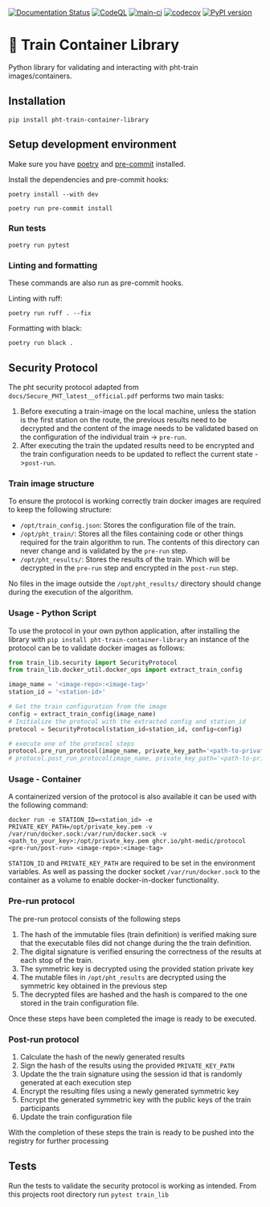 [![Documentation Status](https://readthedocs.org/projects/train-container-library/badge/?version=latest)](https://train-container-library.readthedocs.io/en/latest/?badge=latest)
[![CodeQL](https://github.com/PHT-Medic/train-container-library/actions/workflows/codeql-analysis.yml/badge.svg)](https://github.com/PHT-Medic/train-container-library/actions/workflows/codeql-analysis.yml)
[![main-ci](https://github.com/PHT-EU/train-container-library/actions/workflows/main.yml/badge.svg)](https://github.com/PHT-EU/train-container-library/actions/workflows/main.yml)
[![codecov](https://codecov.io/gh/PHT-Medic/train-container-library/branch/master/graph/badge.svg?token=11RYRZK2FO)](https://codecov.io/gh/PHT-Medic/train-container-library)
[![PyPI version](https://badge.fury.io/py/pht-train-container-library.svg)](https://badge.fury.io/py/pht-train-container-library)

# &#128646; Train Container Library

Python library for validating and interacting with pht-train images/containers.

## Installation

```shell
pip install pht-train-container-library
```


## Setup development environment
Make sure you have [poetry](https://python-poetry.org/docs/#installation) and [pre-commit](https://pre-commit.com/#install) installed.

Install the dependencies and pre-commit hooks:
```shell
poetry install --with dev
```

```shell
poetry run pre-commit install
```

### Run tests

```shell
poetry run pytest
```

### Linting and formatting

These commands are also run as pre-commit hooks.

Linting with ruff:
```shell
poetry run ruff . --fix
```

Formatting with black:
```shell
poetry run black .
```

## Security Protocol

The pht security protocol adapted from `docs/Secure_PHT_latest__official.pdf` performs two main tasks:

1. Before executing a train-image on the local machine, unless the station is the first station on the route, the
   previous results need to be decrypted and the content of the image needs to be validated based on the configuration
   of the individual train -> `pre-run`.
2. After executing the train the updated results need to be encrypted and the train configuration needs to be updated to
   reflect the current state ->`post-run`.

### Train image structure

To ensure the protocol is working correctly train docker images are required to keep the following structure:

- `/opt/train_config.json`: Stores the configuration file of the train.
- `/opt/pht_train/`: Stores all the files containing code or other things required for the train algorithm to run. The
  contents of this directory can never change and is validated by the `pre-run` step.
- `/opt/pht_results/`: Stores the results of the train. Which will be decrypted in the `pre-run` step and encrypted in
  the `post-run` step.

No files in the image outside the `/opt/pht_results/` directory should change during the execution of the algorithm.

### Usage - Python Script

To use the protocol in your own python application, after installing the library
with `pip install pht-train-container-library` an instance of the protocol can be to validate docker images as follows:

```python
from train_lib.security import SecurityProtocol
from train_lib.docker_util.docker_ops import extract_train_config

image_name = '<image-repo>:<image-tag>'
station_id = '<station-id>'

# Get the train configuration from the image
config = extract_train_config(image_name)
# Initialize the protocol with the extracted config and station_id
protocol = SecurityProtocol(station_id=station_id, config=config)

# execute one of the protocol steps
protocol.pre_run_protocol(image_name, private_key_path='<path-to-private-key>')
# protocol.post_run_protocol(image_name, private_key_path='<path-to-private-key>')
```

### Usage - Container

A containerized version of the protocol is also available it can be used with the following command:

```shell
docker run -e STATION_ID=<station_id> -e PRIVATE_KEY_PATH=/opt/private_key.pem -v /var/run/docker.sock:/var/run/docker.sock -v <path_to_your_key>:/opt/private_key.pem ghcr.io/pht-medic/protocol <pre-run/post-run> <image-repo>:<image-tag>
```

`STATION_ID` and `PRIVATE_KEY_PATH` are required to be set in the environment variables. As well as passing the docker
socket `/var/run/docker.sock` to the container as a volume to enable docker-in-docker functionality.

### Pre-run protocol

The pre-run protocol consists of the following steps

1. The hash of the immutable files (train definition) is verified making sure that the executable files did not change
   during the the train definition.
2. The digital signature is verified ensuring the correctness of the results at each stop of the train.
3. The symmetric key is decrypted using the provided station private key
4. The mutable files in `/opt/pht_results` are decrypted using the symmetric key obtained in the previous step
5. The decrypted files are hashed and the hash is compared to the one stored in the train configuration file.

Once these steps have been completed the image is ready to be executed.

### Post-run protocol

1. Calculate the hash of the newly generated results
2. Sign the hash of the results using the provided `PRIVATE_KEY_PATH`
3. Update the the train signature using the session id that is randomly generated at each execution step
4. Encrypt the resulting files using a newly generated symmetric key
5. Encrypt the generated symmetric key with the public keys of the train participants
6. Update the train configuration file

With the completion of these steps the train is ready to be pushed into the registry for further processing

## Tests

Run the tests to validate the security protocol is working as intended. From this projects root directory run
`pytest train_lib`







